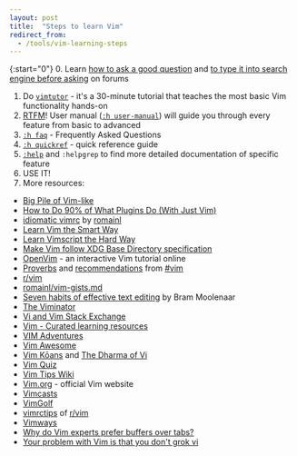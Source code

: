 ```yaml
---
layout: post
title:  "Steps to learn Vim"
redirect_from:
  - /tools/vim-learning-steps
---
```


{:start="0"}
0. Learn [how to ask a good question](https://stackoverflow.com/help/how-to-ask) and [to type it into search engine before asking](https://ddg.gg/?q=vim+start+learning) on forums
1. Do [`vimtutor`](https://vimhelp.org/usr_01.txt.html#vimtutor) - it's a 30-minute tutorial that teaches the most basic Vim functionality hands-on
2. [RTFM](https://en.wikipedia.org/wiki/RTFM)! User manual ([`:h user-manual`](https://vimhelp.org/usr_toc.txt.html)) will guide you through every feature from basic to advanced
3. [`:h faq`](https://vimhelp.org/vim_faq.txt.html) - Frequently Asked Questions
4. [`:h quickref`](https://vimhelp.org/quickref.txt.html) - quick reference guide
5. [`:help`](https://vimhelp.org/) and `:helpgrep` to find more detailed documentation of specific feature
6. USE IT!
7. More resources:
  * [Big Pile of Vim-like](https://vim.reversed.top/)
  * [How to Do 90% of What Plugins Do (With Just Vim)](https://www.youtube.com/watch?v=XA2WjJbmmoM)
  * [idiomatic vimrc](https://github.com/romainl/idiomatic-vimrc) by [romainl](http://romainl.github.io/)
  * [Learn Vim the Smart Way](https://learnvim.irian.to)
  * [Learn Vimscript the Hard Way](https://learnvimscriptthehardway.stevelosh.com)
  * [Make Vim follow XDG Base Directory specification](/blog/vim-xdg)
  * [OpenVim](https://openvim.com/) - an interactive Vim tutorial online
  * [Proverbs](https://www.vi-improved.org/vim-proverbs) and [recommendations](https://www.vi-improved.org/recommendations) from [#vim](https://www.vi-improved.org/)
  * [r/vim](https://old.reddit.com/r/vim/)
  * [romainl/vim-gists.md](https://gist.github.com/romainl/4b9f139d2a8694612b924322de1025ce)
  * [Seven habits of effective text editing](https://www.moolenaar.net/habits.html) by Bram Moolenaar
  * [The Viminator](https://www.theviminator.com/)
  * [Vi and Vim Stack Exchange](https://vi.stackexchange.com/)
  * [Vim - Curated learning resources](https://learnbyexample.github.io/curated_resources/vim.html)
  * [VIM Adventures](https://vim-adventures.com)
  * [Vim Awesome](https://vimawesome.com)
  * [Vim Kōans](https://blog.sanctum.geek.nz/vim-koans) and [The Dharma of Vi](https://blog.samwhited.com/2015/04/the-dharma-of-vi/)
  * [Vim Quiz](https://vim.morzel.net)
  * [Vim Tips Wiki](https://vim.fandom.com/wiki/Vim_Tips_Wiki)
  * [Vim.org](https://www.vim.org/) - official Vim website
  * [Vimcasts](http://vimcasts.org/episodes)
  * [VimGolf](https://www.vimgolf.com/)
  * [vimrctips](https://www.reddit.com/r/vim/wiki/vimrctips) of [r/vim](https://www.reddit.com/r/vim)
  * [Vimways](https://vimways.org/2018)
  * [Why do Vim experts prefer buffers over tabs?](https://stackoverflow.com/a/26710166/10247460)
  * [Your problem with Vim is that you don't grok vi](https://stackoverflow.com/a/1220118/10247460)
